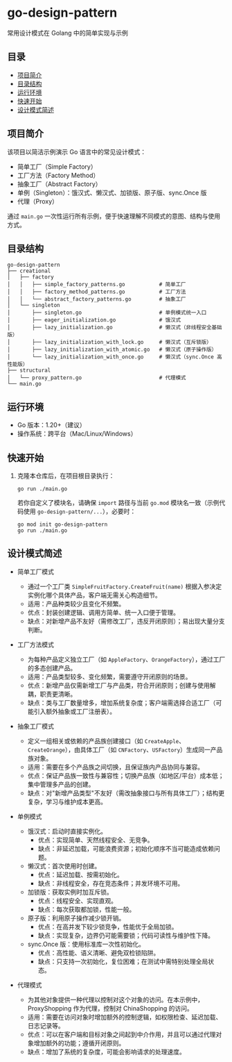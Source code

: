# go-design-pattern
常用设计模式在 Golang 中的简单实现与示例

## 目录
- [项目简介](#项目简介)
- [目录结构](#目录结构)
- [运行环境](#运行环境)
- [快速开始](#快速开始)
- [设计模式简述](#设计模式简述)

## 项目简介
该项目以简洁示例演示 Go 语言中的常见设计模式：
- 简单工厂（Simple Factory）
- 工厂方法（Factory Method）
- 抽象工厂（Abstract Factory）
- 单例（Singleton）：饿汉式、懒汉式、加锁版、原子版、sync.Once 版
- 代理（Proxy）

通过 `main.go` 一次性运行所有示例，便于快速理解不同模式的意图、结构与使用方式。

## 目录结构
```
go-design-pattern
├── creational
│   ├── factory
│   │   ├── simple_factory_patterns.go           # 简单工厂
│   │   ├── factory_method_patterns.go           # 工厂方法
│   │   └── abstract_factory_patterns.go         # 抽象工厂
│   └── singleton
│       ├── singleton.go                         # 单例模式统一入口
│       ├── eager_initialization.go              # 饿汉式
│       ├── lazy_initialization.go               # 懒汉式（非线程安全基础版）
│       ├── lazy_initialization_with_lock.go     # 懒汉式（互斥锁版）
│       ├── lazy_initialization_with_atomic.go   # 懒汉式（原子操作版）
│       └── lazy_initialization_with_once.go     # 懒汉式（sync.Once 高性能版）
├── structural
│   └── proxy_pattern.go                         # 代理模式
└── main.go
```

## 运行环境
- Go 版本：1.20+（建议）
- 操作系统：跨平台（Mac/Linux/Windows）

## 快速开始
1. 克隆本仓库后，在项目根目录执行：
   ```
   go run ./main.go
   ```
   若你自定义了模块名，请确保 `import` 路径与当前 `go.mod` 模块名一致（示例代码使用 `go-design-pattern/...`），必要时：
   ```
   go mod init go-design-pattern
   go run ./main.go
   ```

## 设计模式简述
- 简单工厂模式
  - 通过一个工厂类 `SimpleFruitFactory.CreateFruit(name)` 根据入参决定实例化哪个具体产品，客户端无需关心构造细节。
  - 适用：产品种类较少且变化不频繁。
  - 优点：封装创建逻辑、调用方简单、统一入口便于管理。
  - 缺点：对新增产品不友好（需修改工厂，违反开闭原则）；易出现大量分支判断。

- 工厂方法模式
  - 为每种产品定义独立工厂（如 `AppleFactory`、`OrangeFactory`），通过工厂的多态创建产品。
  - 适用：产品类型较多、变化频繁，需要遵守开闭原则的场景。
  - 优点：新增产品仅需新增工厂与产品类，符合开闭原则；创建与使用解耦，职责更清晰。
  - 缺点：类与工厂数量增多，增加系统复杂度；客户端需选择合适工厂（可能引入额外抽象或工厂注册表）。

- 抽象工厂模式
  - 定义一组相关或依赖的产品族创建接口（如 `CreateApple`、`CreateOrange`），由具体工厂（如 `CNFactory`、`USFactory`）生成同一产品族对象。
  - 适用：需要在多个产品族之间切换，且保证族内产品协同与兼容。
  - 优点：保证产品族一致性与兼容性；切换产品族（如地区/平台）成本低；集中管理多产品的创建。
  - 缺点：对"新增产品类型"不友好（需改抽象接口与所有具体工厂）；结构更复杂，学习与维护成本更高。

- 单例模式
  - 饿汉式：启动时直接实例化。
    - 优点：实现简单、天然线程安全、无竞争。
    - 缺点：非延迟加载，可能浪费资源；初始化顺序不当可能造成依赖问题。
  - 懒汉式：首次使用时创建。
    - 优点：延迟加载、按需初始化。
    - 缺点：非线程安全，存在竞态条件；并发环境不可用。
  - 加锁版：获取实例时加互斥锁。
    - 优点：线程安全、实现直观。
    - 缺点：每次获取都加锁，性能一般。
  - 原子版：利用原子操作减少锁开销。
    - 优点：在高并发下较少锁竞争，性能优于全局加锁。
    - 缺点：实现复杂，边界仍可能需要锁；代码可读性与维护性下降。
  - sync.Once 版：使用标准库一次性初始化。
    - 优点：高性能、语义清晰、避免双检锁陷阱。
    - 缺点：只支持一次初始化，复位困难；在测试中需特别处理全局状态。

- 代理模式
  - 为其他对象提供一种代理以控制对这个对象的访问。在本示例中，ProxyShopping 作为代理，控制对 ChinaShopping 的访问。
  - 适用：需要在访问对象时增加额外的控制逻辑，如权限检查、延迟加载、日志记录等。
  - 优点：可以在客户端和目标对象之间起到中介作用，并且可以通过代理对象增加额外的功能；遵循开闭原则。
  - 缺点：增加了系统的复杂度，可能会影响请求的处理速度。